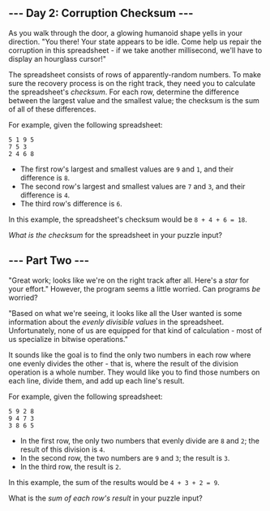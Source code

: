 ## \--- Day 2: Corruption Checksum ---

As you walk through the door, a glowing humanoid shape yells in your
direction. "You there\! Your state appears to be idle. Come help us
repair the corruption in this spreadsheet - if we take another
millisecond, we'll have to display an hourglass cursor\!"

The spreadsheet consists of rows of apparently-random numbers. To make
sure the recovery process is on the right track, they need you to
calculate the spreadsheet's *checksum*. For each row, determine the
difference between the largest value and the smallest value; the
checksum is the sum of all of these differences.

For example, given the following spreadsheet:

    5 1 9 5
    7 5 3
    2 4 6 8

  - The first row's largest and smallest values are `9` and `1`, and
    their difference is `8`.
  - The second row's largest and smallest values are `7` and `3`, and
    their difference is `4`.
  - The third row's difference is `6`.

In this example, the spreadsheet's checksum would be `8 + 4 + 6 = 18`.

*What is the checksum* for the spreadsheet in your puzzle input?


## \--- Part Two ---

"Great work; looks like we're on the right track after all. Here's a
*star* for your effort." However, the program seems a little worried.
Can programs *be* worried?

"Based on what we're seeing, it looks like all the User wanted is some
information about the *evenly divisible values* in the spreadsheet.
Unfortunately, none of us are equipped for that kind of calculation -
most of us specialize in bitwise operations."

It sounds like the goal is to find the only two numbers in each row
where one evenly divides the other - that is, where the result of the
division operation is a whole number. They would like you to find those
numbers on each line, divide them, and add up each line's result.

For example, given the following spreadsheet:

    5 9 2 8
    9 4 7 3
    3 8 6 5

  - In the first row, the only two numbers that evenly divide are `8`
    and `2`; the result of this division is `4`.
  - In the second row, the two numbers are `9` and `3`; the result is
    `3`.
  - In the third row, the result is `2`.

In this example, the sum of the results would be `4 + 3 + 2 = 9`.

What is the *sum of each row's result* in your puzzle input?

